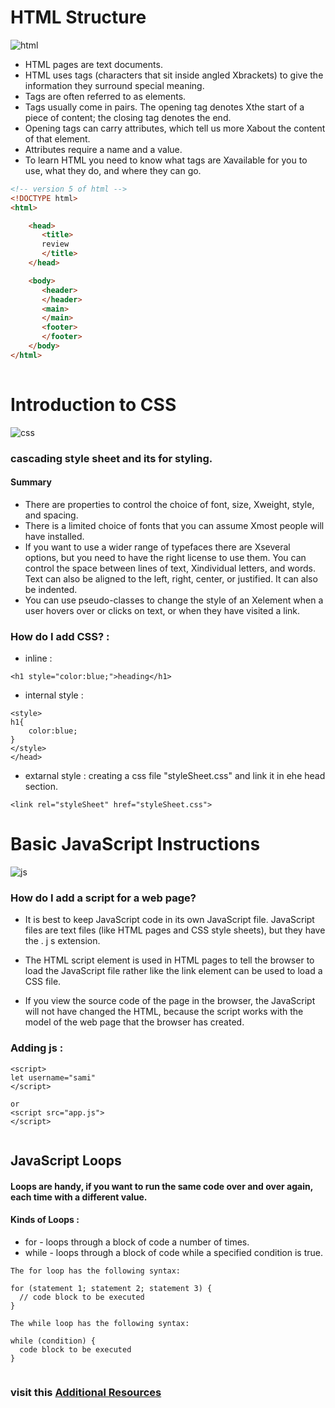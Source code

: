 # HTML Structure
![html](https://www.jaimebutler.ch/jb-edit/wp-content/uploads/2014/07/Basic-HTML.png)
- HTML pages are text documents.  
- HTML uses tags (characters that sit inside angled Xbrackets) to give the information they surround special meaning.  
- Tags are often referred to as elements.  
- Tags usually come in pairs. The opening tag denotes Xthe start of a piece of content; the closing tag denotes the end.
- Opening tags can carry attributes, which tell us more Xabout the content of that element. 
- Attributes require a name and a value.
- To learn HTML you need to know what tags are Xavailable for you to use, what they do, and where they can go. 

```html
<!-- version 5 of html -->
<!DOCTYPE html>
<html>

    <head>
       <title>
       review
       </title>
    </head>

    <body>
       <header>
       </header>
       <main>
       </main>
       <footer>
       </footer>
    </body>
</html>
 
```
# Introduction to CSS
![css](https://io.bikegremlin.com/wp-content/uploads/2019/11/css-structure.png)
### cascading style sheet and its for styling.
#### Summary
- There are properties to control the choice of font, size, Xweight, style, and spacing.
- There is a limited choice of fonts that you can assume Xmost people will have installed.
- If you want to use a wider range of typefaces there are Xseveral options, but you need to have the right license to use them.
You can control the space between lines of text, Xindividual letters, and words. Text can also be aligned to the left, right, center, or justified. It can also be indented.
- You can use pseudo-classes to change the style of an Xelement when a user hovers over or clicks on text, or when they have visited a link.
### How do I add CSS? :
- inline :  

```
<h1 style="color:blue;">heading</h1>

```
- internal style :

```<head>
<style>
h1{
    color:blue;
}
</style>
</head>

```
- extarnal style :
creating a css file "styleSheet.css" and link it in ehe head section.
```
<link rel="styleSheet" href="styleSheet.css">
```  

 


# Basic JavaScript Instructions
![js](https://coursereport-s3-production.global.ssl.fastly.net/rich/rich_files/rich_files/4783/original/5-javascript-terms-for-beginners.png)
### How do I add a script for a web page?
- It is best to keep JavaScript code in its own JavaScript file. JavaScript files are text files (like HTML pages and CSS style sheets), but they have the . j s extension. 
- The HTML script element is used in HTML pages to tell the browser to load the JavaScript file rather like the link element can be used to load a CSS file. 


- If you view the source code of the page in  the browser, the JavaScript will not have changed the HTML, because the script works with the model of the web page that the browser has created. 

### Adding js :
```
<script>
let username="sami"
</script>

or 
<script src="app.js">
</script>


```   




## JavaScript Loops 
#### Loops are handy, if you want to run the same code over and over again, each time with a different value.
#### Kinds of Loops :
- for - loops through a block of code a number of times.
- while - loops through a block of code while a specified condition is true.  




```
The for loop has the following syntax:

for (statement 1; statement 2; statement 3) {
  // code block to be executed
}

The while loop has the following syntax:

while (condition) {
  code block to be executed
}


```

### visit this  [Additional Resources](https://chris.beams.io/posts/git-commit/)










